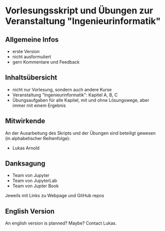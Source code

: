 # Vorlesungsskript und Übungen zur Veranstaltung "Ingenieurinformatik"

## Allgemeine Infos

* erste Version
* nicht ausformuliert
* gern Kommentare und Feedback

## Inhaltsübersicht

* nicht nur Vorlesung, sondern auch andere Kurse
* Veranstaltung "Ingenieurinformatik": Kapitel A, B, C
* Übungsaufgaben für alle Kapitel, mit und ohne Lösungswege, aber immer mit einem Ergebnis



## Mitwirkende

An der Ausarbeitung des Skripts und der Übungen sind beteiligt gewesen (in alphabetischer Reihenfolge):

* Lukas Arnold

## Danksagung

* Team von Jupyter
* Team von JupyterLab
* Team von Jupter Book

Jeweils mit Links zu Webpage und GitHub repos

## English Version

An english version is planned? Maybe? Contact Lukas.